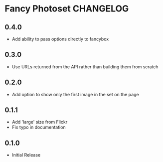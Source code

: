 # Fancy Photoset CHANGELOG


## 0.4.0

* Add ability to pass options directly to fancybox

## 0.3.0

* Use URLs returned from the API rather than building them from scratch

## 0.2.0

* Add option to show only the first image in the set on the page

## 0.1.1

* Add 'large' size from Flickr
* Fix typo in documentation

## 0.1.0

* Initial Release